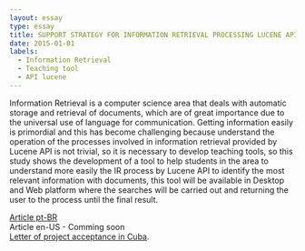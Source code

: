 ```yaml
---
layout: essay
type: essay
title: SUPPORT STRATEGY FOR INFORMATION RETRIEVAL PROCESSING LUCENE API
date: 2015-01-01
labels:
  - Information Retrieval
  - Teaching tool
  - API lucene
---
```


Information Retrieval is a computer science area that deals with automatic storage and retrieval of documents, which are of great importance due to the universal use of language for communication. Getting information easily is primordial and this has become challenging because understand the operation of the processes involved in information retrieval provided by Lucene API is not trivial, so it is necessary to develop teaching tools, so this study shows the development of a tool to help students in the area to understand more easily the IR process by Lucene API to identify the most relevant information with documents, this tool will be available in Desktop and Web platform where the searches will be carried out and returning the user to the process until the final result.

[Article pt-BR](https://drive.google.com/file/d/1QhPEv-IQU6MyqWpkFEHXcfxgXPalKYEP/view?usp=sharing)  
Article en-US - Comming soon  
[Letter of project acceptance in Cuba](https://drive.google.com/file/d/1-DSVsPwTov_7OqQTi7q-PhK09fkA2Nze/view?usp=sharing).
